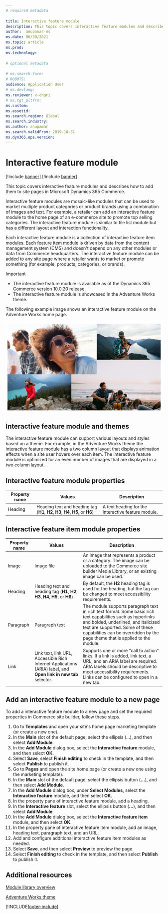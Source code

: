 ```yaml
---
# required metadata

title: Interactive feature module 
description: This topic covers interactive feature modules and describes how to add them to site pages in Microsoft Dynamics 365 Commerce.
author:  anupamar-ms
ms.date: 06/30/2021
ms.topic: article
ms.prod: 
ms.technology: 

# optional metadata

# ms.search.form: 
# ROBOTS: 
audience: Application User
# ms.devlang: 
ms.reviewer: v-chgri
# ms.tgt_pltfrm: 
ms.custom: 
ms.assetid: 
ms.search.region: Global
ms.search.industry: 
ms.author: anupamar
ms.search.validFrom: 2019-10-31
ms.dyn365.ops.version: 
---
```


# Interactive feature module

[!include [banner](includes/banner.md)]
[!include [banner](includes/preview-banner.md)]

This topic covers interactive feature modules and describes how to add them to site pages in Microsoft Dynamics 365 Commerce.

Interactive feature modules are mosaic-like modules that can be used to market multiple product categories or product brands using a combination of images and text. For example, a retailer can add an interactive feature module to the home page of an e-commerce site to promote top selling categories. The interactive feature module is similar to tile list module but has a different layout and interaction functionality.

Each interactive feature module is a collection of interactive feature item modules. Each feature item module is driven by data from the content management system (CMS) and doesn't depend on any other modules or data from Commerce headquarters. The interactive feature module can be added to any site page where a retailer wants to market or promote something (for example, products, categories, or brands).

>[!IMPORTANT]
> - The interactive feature module is available as of the Dynamics 365 Commerce version 10.0.20 release.
> - The interactive feature module is showcased in the Adventure Works theme.

The following example image shows an interactive feature module on the Adventure Works home page.

![Example showing an interactive feature module on the Adventure Works home page](./media/Feature.PNG)

## Interactive feature module and themes

The interactive feature module can support various layouts and styles based on a theme. For example, in the Adventure Works theme the interactive feature module has a two column layout that displays animation effects when a site user hovers over each item. The interactive feature module is optimized for an even number of images that are displayed in a  two column layout. 

## Interactive feature module properties

| Property name  | Values | Description |
|----------------|--------|-------------|
|Heading| Heading text and heading tag (**H1**, **H2**, **H3**, **H4**, **H5**, or **H6**)| A text heading for the interactive feature module. |

## Interactive feature item module properties

| Property name  | Values | Description |
|----------------|--------|-------------|
| Image          | Image file | An image that represents a product or a category. The image can be uploaded to the Commerce site builder Media Library, or an existing image can be used. |
| Heading        | Heading text and heading tag (**H1**, **H2**, **H3**, **H4**, **H5**, or **H6**) | By default, the **H2** heading tag is used for the heading, but the tag can be changed to meet accessibility requirements. |
| Paragraph      | Paragraph text | The module supports paragraph text in rich text format. Some basic rich text capabilities such as hyperlinks and bolded, underlined, and italicized text are supported. Some of these capabilities can be overridden by the page theme that is applied to the module. |
| Link           | Link text, link URL, Accessible Rich Internet Applications (ARIA) label, and **Open link in new tab** selector. | Supports one or more "call to action" links. If a link is added, link text, a URL, and an ARIA label are required. ARIA labels should be descriptive to meet accessibility requirements. Links can be configured to open in a new tab. |

## Add an interactive feature module to a new page

To add a interactive feature module to a new page and set the required properties in Commerce site builder, follow these steps.

1. Go to **Templates** and open your site's home page marketing template (or create a new one).
1. In the **Main** slot of the default page, select the ellipsis (...), and then select **Add Module**.
1. In the **Add Module** dialog box, select the **Interactive feature** module, and then select **OK**.
1. Select **Save**, select **Finish editing** to check in the template, and then select **Publish** to publish it.
1. Go to **Pages** and open the site home page (or create a new one using the marketing template).
1. In the **Main** slot of the default page, select the ellipsis button (**...**), and then select **Add Module**.
1. In the **Add Module** dialog box, under **Select Modules**, select the **Interactive feature** module, and then select **OK**.
1. In the property pane of interactive feature module, add a heading.
1. In the **Interactive feature** slot, select the ellipsis button (**...**), and then select **Add Module**.
1. In the **Add Module** dialog box, select the **Interactive feature item** module, and then select **OK**.
1. In the property pane of interactive feature item module, add an image, heading text, paragraph text, and an URL.
1. Add and configure additional interactive feature item modules as needed.
1. Select **Save**, and then select **Preview** to preview the page.
1. Select **Finish editing** to check in the template, and then select **Publish** to publish it. 

## Additional resources

[Module library overview](starter-kit-overview.md)

[Adventure Works theme](adventure-works-theme.md)

[!INCLUDE[footer-include](../includes/footer-banner.md)]
